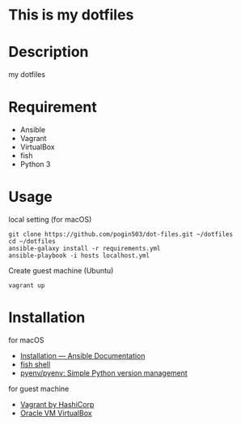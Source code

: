 # This is my dotfiles

# Description
my dotfiles

# Requirement
- Ansible
- Vagrant
- VirtualBox
- fish
- Python 3

# Usage

local setting (for macOS)

```
git clone https://github.com/pogin503/dot-files.git ~/dotfiles
cd ~/dotfiles
ansible-galaxy install -r requirements.yml
ansible-playbook -i hosts localhost.yml
```

Create guest machine (Ubuntu)

```
vagrant up
```

# Installation

for macOS

- [Installation — Ansible Documentation](http://docs.ansible.com/ansible/intro_installation.html)
- [fish shell](https://fishshell.com/)
- [pyenv/pyenv: Simple Python version management](https://github.com/pyenv/pyenv#installation)

for guest machine

- [Vagrant by HashiCorp](https://www.vagrantup.com/)
- [Oracle VM VirtualBox](https://www.virtualbox.org/)
